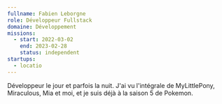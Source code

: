 ```yaml
---
fullname: Fabien Leborgne
role: Développeur Fullstack
domaine: Développement
missions:
  - start: 2022-03-02
    end: 2023-02-28
    status: independent
startups:
  - locatio
---
```


Développeur le jour et parfois la nuit.
J'ai vu l'intégrale de MyLittlePony, Miraculous, Mia et moi, et je suis déjà à la saison 5 de Pokemon.
